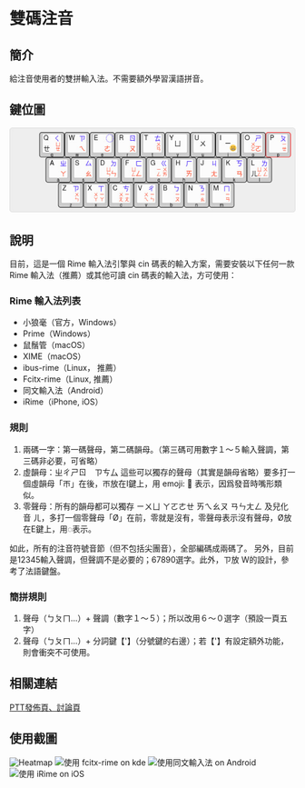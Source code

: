 # 雙碼注音
## 簡介
  給注音使用者的雙拼輸入法。不需要額外學習漢語拼音。

## 鍵位圖
  ![KB layout](https://github.com/imper0502/double-bopomo/blob/master/double-bopomo-keyboard-layout.jpg)

## 說明
  目前，這是一個 Rime 輸入法引擎與 cin 碼表的輸入方案，需要安裝以下任何一款 Rime 輸入法（推薦）或其他可讀 cin 碼表的輸入法，方可使用：

### Rime 輸入法列表   
  - 小狼毫（官方，Windows）
  - Prime（Windows）
  - 鼠鬚管（macOS）
  - XIME（macOS）
  - ibus-rime（Linux， 推薦）
  - Fcitx-rime（Linux, 推薦）
  - 同文輸入法（Android）
  - iRime（iPhone, iOS）

### 規則   
  1. 兩碼一字：第一碼聲母，第二碼韻母。（第三碼可用數字１～５輸入聲調，第三碼非必要，可省略）
  2. 虛韻母：ㄓㄔㄕㄖ　ㄗㄘ厶  這些可以獨存的聲母（其實是韻母省略）要多打一個虛韻母「ㄭ」在後，ㄭ放在I鍵上，用 emoji: 😬 表示，因爲發音時嘴形類似。
  3. 零聲母：所有的韻母都可以獨存 ㄧㄨㄩ ㄚㄛㄜㄝ ㄞㄟㄠㄡ ㄢㄣㄤㄥ 及兒化音 ㄦ，多打一個零聲母「Ø」在前，零就是沒有，零聲母表示沒有聲母，Ø放在E鍵上，用◌表示。
 
  如此，所有的注音符號音節（但不包括尖團音），全部編碼成兩碼了。
  另外，目前是12345輸入聲調，但聲調不是必要的；67890選字。此外，ㄗ放 W的設計，參考了法語鍵盤。
 
### 簡拼規則
  1. 聲母（ㄅㄆㄇ…）+ 聲調（數字１～５）；所以改用６～０選字（預設一頁五字）
  2. 聲母（ㄅㄆㄇ…）+ 分詞鍵【'】（分號鍵的右邊）；若【'】有設定額外功能，則會衝突不可使用。

## 相關連結
  [PTT發佈頁、討論頁](https://www.ptt.cc/bbs/IME/M.1572622340.A.FEA.html)

## 使用截圖
  ![Heatmap](https://imgur.com/UUiUJxB.jpg)
  ![使用 fcitx-rime on kde](https://imgur.com/DS9ZpnG.jpg)
  ![使用同文輸入法 on Android](https://i.imgur.com/9hi4wRF.jpg)
  ![使用 iRime on iOS](https://i.imgur.com/oPuEzOj.jpg)
